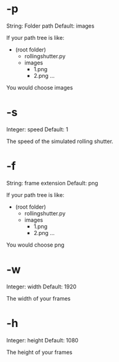 # -p
String: Folder path
Default: images

If your path tree is like:
- (root folder)
  - rollingshutter.py
  - images
    - 1.png
    - 2.png
    ...

You would choose images

# -s
Integer: speed
Default: 1

The speed of the simulated rolling shutter.

# -f
String: frame extension
Default: png

If your path tree is like:
- (root folder)
  - rollingshutter.py
  - images
    - 1.png
    - 2.png
    ...

You would choose png

# -w
Integer: width
Default: 1920

The width of your frames

# -h
Integer: height
Default: 1080

The height of your frames
